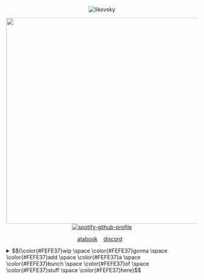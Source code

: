 <p align="center"> <img src="https://komarev.com/ghpvc/?username=likovskyx&label=live%20by%20the%20sword%20die%20by%20the%20sword&color=4BBFE6&style=plastic" alt="likovsky" /> </p>
<div align="center">


  
<img src="https://i.ibb.co/VprQ4H7g/boymale.gif" width="597" height="540">
</div>


<div align="center">
  <a href="https://github.com/kittinan/spotify-github-profile">
    <img src="https://spotify-github-profile.kittinanx.com/api/view?uid=nxy9aa2smpdjkrrbx547hnjj0&cover_image=true&theme=natemoo-re&show_offline=false&background_color=121212&interchange=false&bar_color=d913e8&bar_color_cover=false" alt="spotify-github-profile" />
  </a>
</div>





<p align="center">
  <a href="https://blue.atabook.org/">atabook</a>
    &nbsp;&nbsp;
  <a href="https://discordid.netlify.app/?id=1201915598213484607">discord</a>
    &nbsp;&nbsp;
</p>


<details>
  <summary>$${\color{#FEFE37}wip \space \color{#FEFE37}gonna \space \color{#FEFE37}add \space \color{#FEFE37}a \space \color{#FEFE37}bunch \space \color{#FEFE37}of \space \color{#FEFE37}stuff \space \color{#FEFE37}here}$$</summary>
  <p>$${\color{#4BBFE6}wip}$$</p>
</details>
